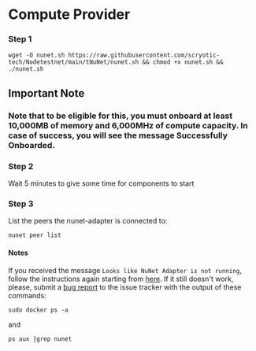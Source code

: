 # Compute Provider

### Step 1
```
wget -O nunet.sh https://raw.githubusercontent.com/scryotic-tech/Nodetestnet/main/tNuNet/nunet.sh && chmod +x nunet.sh && ./nunet.sh
```
## Important Note

### Note that to be eligible for this, you must onboard at least 10,000MB of memory and 6,000MHz of compute capacity. In case of success, you will see the message Successfully Onboarded.
### Step 2
Wait 5 minutes to give some time for components to start

### Step 3
List the peers the nunet-adapter is connected to:
```
nunet peer list
```
#### Notes
If you received the message ```Looks like NuNet Adapter is not running```, follow the instructions again starting from [here](https://gitlab.com/nunet/documentation/-/wikis/Compute-provider-onboarding#install-dms). If it still doesn't work, please, submit a [bug report](https://gitlab.com/nunet/documentation/-/wikis/Contribution-Guidelines) to the issue tracker with the output of these commands:
```
sudo docker ps -a
```
and
```
ps aux |grep nunet
```
